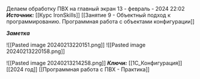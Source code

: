 
Делаем обработку ПВХ на главный экран
 13 - февраль - 2024  22:02 
***Источник:***  [[Курс IronSkills]] [[Занятие 9 - Объектный подход к программированию. Программная работа с объектами конфигурации]]

***Заметка*** 


![[Pasted image 20240213220151.png]]
![[Pasted image 20240213220158.png]]

![[Pasted image 20240213214258.png]]
***Ключи:*** [[1С_Конфигурация]] [[2024 год]]  [[Программная работа с ПВХ - Практика]]